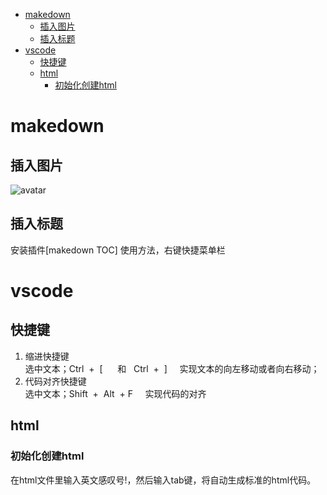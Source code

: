 
<!-- TOC -->

- [makedown](#makedown)
    - [插入图片](#插入图片)
    - [插入标题](#插入标题)
- [vscode](#vscode)
    - [快捷键](#快捷键)
    - [html](#html)
        - [初始化创建html](#初始化创建html)

<!-- /TOC -->



# makedown
## 插入图片
![avatar](/url)

## 插入标题
安装插件[makedown TOC]  使用方法，右键快捷菜单栏

# vscode
## 快捷键
1. 缩进快捷键  
选中文本；Ctrl  +  [      和   Ctrl  +  ]     实现文本的向左移动或者向右移动；
2. 代码对齐快捷键  
选中文本；Shift  +  Alt  + F     实现代码的对齐


## html
### 初始化创建html
在html文件里输入英文感叹号!，然后输入tab键，将自动生成标准的html代码。  
